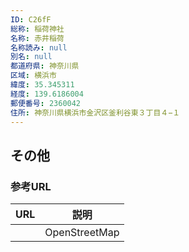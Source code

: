 ```yaml
---
ID: C26fF
総称: 稲荷神社
名称: 赤井稲荷
名称読み: null
別名: null
都道府県: 神奈川県
区域: 横浜市
緯度: 35.345311
経度: 139.6186004
郵便番号: 2360042
住所: 神奈川県横浜市金沢区釜利谷東３丁目４−１
---
```


## その他

### 参考URL

| URL | 説明          |
| --- | ------------- |
|     | OpenStreetMap |
